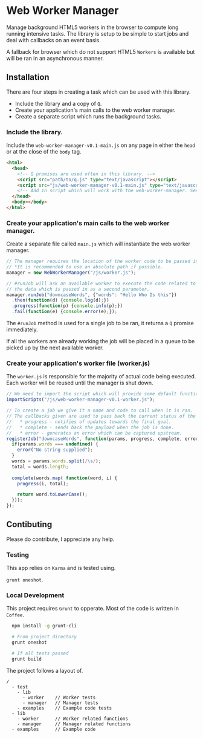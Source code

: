 # Web Worker Manager

Manage background HTML5 workers in the browser to compute long running intensive tasks. The library is setup to be simple to start jobs and deal with callbacks on an event basis.

A fallback for browser which do not support HTML5 `Workers` is available but will be ran in an asynchronous manner.

## Installation

There are four steps in creating a task which can be used with this library.

* Include the library and a copy of `Q`.
* Create your application's main calls to the web worker manager.
* Create a separate script which runs the background tasks.

### Include the library.

Include the `web-worker-manager-v0.1-main.js` on any page in either the `head` or at the close of the `body` tag.

```html
<html>
  <head>
    <!-- Q promises are used often in this library. -->
    <script src="path/to/q.js" type="text/javascript"></script>
    <script src="js/web-worker-manager-v0.1-main.js" type="text/javascript"></script>
    <!-- Add in script which will work with the web-worker-manager. See [main.js] below. -->
  </head>
  <body></body>
</html>
```

### Create your application's main calls to the web worker manager.

Create a separate file called `main.js` which will instantiate the web worker manager.

```javascript
// The manager requires the location of the worker code to be passed in. This is the location relative to the current page the browser is on.
// *It is recommended to use an absolute path if possible.
manager = new WebWorkerManager("/js/worker.js");

// #runJob will ask an available worker to execute the code related to a job of the same name. That job will then be sent a message including
// the data which is passed in as a second parameter.
manager.runJob("downcaseWords", {"words": "Hello Who Is this"})
  .then(function(d) {console.log(d);})
  .progress(function(p) {console.info(p);})
  .fail(function(e) {console.error(e);});
```

The `#runJob` method is used for a single job to be ran, it returns a `Q` promise immediately.

If all the workers are already working the job will be placed in a queue to be picked up by the next available worker.

### Create your application's worker file (worker.js)

The `worker.js` is responsible for the majority of actual code being executed. Each worker will be reused until the manager is shut down.

```javascript
// We need to import the script which will provide some default functions to help get the worker setup properly.
importScripts("/js/web-worker-manager-v0.1-worker.js");

// To create a job we give it a name and code to call when it is ran.
// The callbacks given are used to pass back the current status of the job.
//   * progress - notifies of updates towards the final goal.
//   * complete - sends back the payload when the job is done.
//   * error - generates an error which can be captured upstream.
registerJob("downcaseWords", function(params, progress, complete, error) {
  if(params.words === undefined) {
    error("No string supplied");
  }
  words = params.words.split(/\s/);
  total = words.length;
  
  complete(words.map( function(word, i) {
    progress(i, total);

    return word.toLowerCase();
  }));
});
```

## Contibuting

Please do contribute, I appreciate any help.

### Testing

This app relies on `Karma` and is tested using.

`grunt oneshot`.

### Local Development

This project requires `Grunt` to opperate. Most of the code is written in `Coffee`.

```bash
  npm install -g grunt-cli

  # From project directory
  grunt oneshot

  # If all tests passed
  grunt build
```

The project follows a layout of.

```
/
  - test
    - lib
      - worker    // Worker tests
      - manager   // Manager tests
    - examples    // Example code tests
  - lib
    - worker      // Worker related functions
    - manager     // Manager related functions
  - examples      // Example code
```
